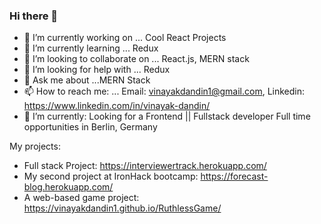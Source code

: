 ### Hi there 👋

- 🔭 I’m currently working on ... Cool React Projects
- 🌱 I’m currently learning ... Redux
- 👯 I’m looking to collaborate on ... React.js, MERN stack
- 🤔 I’m looking for help with ... Redux
- 💬 Ask me about ...MERN Stack
- 📫 How to reach me: ... Email: vinayakdandin1@gmail.com, Linkedin: https://www.linkedin.com/in/vinayak-dandin/
- 🌱 I’m currently: Looking for a Frontend || Fullstack developer Full time opportunities in Berlin, Germany 

My projects:


- Full stack Project: https://interviewertrack.herokuapp.com/
- My second project at IronHack bootcamp: https://forecast-blog.herokuapp.com/
- A web-based game project: https://vinayakdandin1.github.io/RuthlessGame/

